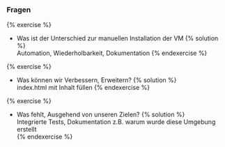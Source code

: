 ### Fragen

{% exercise %}
* Was ist der Unterschied zur manuellen Installation der VM
{% solution %}    
	Automation, Wiederholbarkeit, Dokumentation	
{% endexercise %}

{% exercise %}
* Was können wir Verbessern, Erweitern?
{% solution %}    
	index.html mit Inhalt füllen
{% endexercise %}

{% exercise %}
* Was fehlt, Ausgehend von unseren Zielen?
{% solution %}    
	Integrierte Tests, Dokumentation z.B. warum wurde diese Umgebung erstellt	 	
{% endexercise %}

